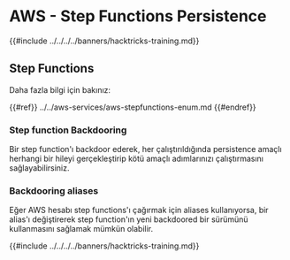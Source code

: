 # AWS - Step Functions Persistence

{{#include ../../../../banners/hacktricks-training.md}}

## Step Functions

Daha fazla bilgi için bakınız:

{{#ref}}
../../aws-services/aws-stepfunctions-enum.md
{{#endref}}

### Step function Backdooring

Bir step function'ı backdoor ederek, her çalıştırıldığında persistence amaçlı herhangi bir hileyi gerçekleştirip kötü amaçlı adımlarınızı çalıştırmasını sağlayabilirsiniz.

### Backdooring aliases

Eğer AWS hesabı step functions'ı çağırmak için aliases kullanıyorsa, bir alias'ı değiştirerek step function'ın yeni backdoored bir sürümünü kullanmasını sağlamak mümkün olabilir.

{{#include ../../../../banners/hacktricks-training.md}}
